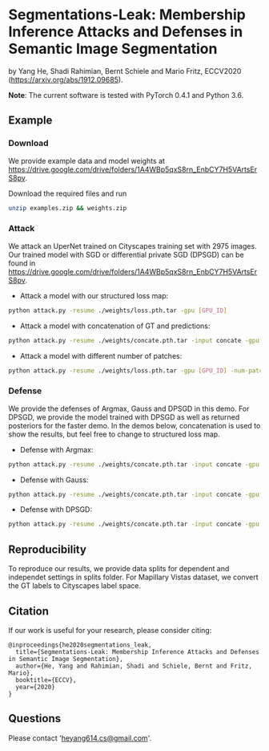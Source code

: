 # Segmentations-Leak: Membership Inference Attacks and Defenses in Semantic Image Segmentation
by Yang He, Shadi Rahimian, Bernt Schiele and Mario Fritz, ECCV2020 (https://arxiv.org/abs/1912.09685).

**Note**: The current software is tested with PyTorch 0.4.1 and Python 3.6.

## Example
### Download
We provide example data and model weights at https://drive.google.com/drive/folders/1A4WBp5qxS8rn_EnbCY7H5VArtsErS8pv.

Download the required files and run
```bash
unzip examples.zip && weights.zip
```
### Attack
We attack an UperNet trained on Cityscapes training set with 2975 images. Our trained model with SGD or differential private SGD (DPSGD) can be found in 
https://drive.google.com/drive/folders/1A4WBp5qxS8rn_EnbCY7H5VArtsErS8pv.

- Attack a model with our structured loss map:
```bash
python attack.py -resume ./weights/loss.pth.tar -gpu [GPU_ID]
```
- Attack a model with concatenation of GT and predictions:
```bash
python attack.py -resume ./weights/concate.pth.tar -input concate -gpu [GPU_ID]
```
- Attack a model with different number of patches:
```bash
python attack.py -resume ./weights/loss.pth.tar -gpu [GPU_ID] -num-patch [NUM]
```

### Defense
We provide the defenses of Argmax, Gauss and DPSGD in this demo. For DPSGD, we provide the model trained with DPSGD as well as returned posteriors for the faster demo. In the demos below, concatenation is used to show the results, but feel free to change to structured loss map.

- Defense with Argmax:
```bash
python attack.py -resume ./weights/concate.pth.tar -input concate -gpu [GPU_ID] -argmax
```

- Defense with Gauss:
```bash
python attack.py -resume ./weights/concate.pth.tar -input concate -gpu [GPU_ID] -gauss [STD_NOISE]
```

- Defense with DPSGD:
```bash
python attack.py -resume ./weights/concate.pth.tar -input concate -gpu [GPU_ID] -dpsgd
```

## Reproducibility
To reproduce our results, we provide data splits for dependent and independet settings in splits folder. For Mapillary Vistas dataset, we convert the GT labels to Cityscapes label space.

## Citation
If our work is useful for your research, please consider citing:

    @inproceedings{he2020segmentations_leak,
      title={Segmentations-Leak: Membership Inference Attacks and Defenses in Semantic Image Segmentation},
      author={He, Yang and Rahimian, Shadi and Schiele, Bernt and Fritz, Mario},
      booktitle={ECCV},
      year={2020}
    }

## Questions

Please contact 'heyang614.cs@gmail.com'.
